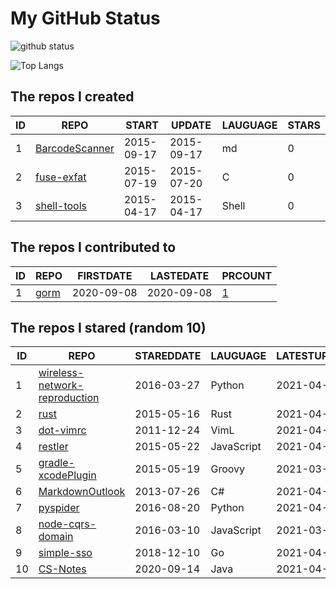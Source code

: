 # My GitHub Status

<img src="https://github-readme-stats-1.yihong0618.vercel.app/api?username=egenchen&show_icons=true&&&hide_title=true&count_private=true" alt="github status" />

![Top Langs](https://github-readme-stats-1.yihong0618.vercel.app/api/top-langs/?username=egenchen&layout=compact)

<!--START_SECTION:my_github-->
## The repos I created
| ID |                             REPO                             |   START    |   UPDATE   | LAUGUAGE | STARS |
|----|--------------------------------------------------------------|------------|------------|----------|-------|
|  1 | [BarcodeScanner](https://github.com/egenchen/BarcodeScanner) | 2015-09-17 | 2015-09-17 | md       |     0 |
|  2 | [fuse-exfat](https://github.com/egenchen/fuse-exfat)         | 2015-07-19 | 2015-07-20 | C        |     0 |
|  3 | [shell-tools](https://github.com/egenchen/shell-tools)       | 2015-04-17 | 2015-04-17 | Shell    |     0 |

## The repos I contributed to
| ID |                  REPO                   | FIRSTDATE  | LASTEDATE  |                                PRCOUNT                                 |
|----|-----------------------------------------|------------|------------|------------------------------------------------------------------------|
|  1 | [gorm](https://github.com/go-gorm/gorm) | 2020-09-08 | 2020-09-08 | [1](https://github.com/go-gorm/gorm/pulls?q=is%3Apr+author%3Aegenchen) |

## The repos I stared (random 10)
| ID |                                             REPO                                              | STAREDDATE |  LAUGUAGE  | LATESTUPDATE |
|----|-----------------------------------------------------------------------------------------------|------------|------------|--------------|
|  1 | [wireless-network-reproduction](https://github.com/FinalTheory/wireless-network-reproduction) | 2016-03-27 | Python     | 2021-04-23   |
|  2 | [rust](https://github.com/rust-lang/rust)                                                     | 2015-05-16 | Rust       | 2021-04-28   |
|  3 | [dot-vimrc](https://github.com/humiaozuzu/dot-vimrc)                                          | 2011-12-24 | VimL       | 2021-04-27   |
|  4 | [restler](https://github.com/danwrong/restler)                                                | 2015-05-22 | JavaScript | 2021-04-12   |
|  5 | [gradle-xcodePlugin](https://github.com/openbakery/gradle-xcodePlugin)                        | 2015-05-19 | Groovy     | 2021-03-08   |
|  6 | [MarkdownOutlook](https://github.com/mmanela/MarkdownOutlook)                                 | 2013-07-26 | C#         | 2021-04-23   |
|  7 | [pyspider](https://github.com/binux/pyspider)                                                 | 2016-08-20 | Python     | 2021-04-28   |
|  8 | [node-cqrs-domain](https://github.com/thenativeweb/node-cqrs-domain)                          | 2016-03-10 | JavaScript | 2021-03-09   |
|  9 | [simple-sso](https://github.com/samitpal/simple-sso)                                          | 2018-12-10 | Go         | 2021-04-15   |
| 10 | [CS-Notes](https://github.com/CyC2018/CS-Notes)                                               | 2020-09-14 | Java       | 2021-04-29   |

<!--END_SECTION:my_github-->
